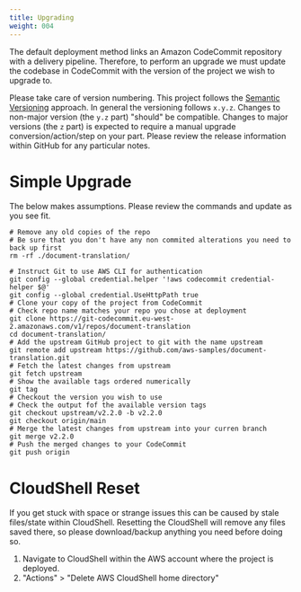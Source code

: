 ```yaml
---
title: Upgrading
weight: 004
---
```


<!--
Copyright Amazon.com, Inc. or its affiliates. All Rights Reserved.
SPDX-License-Identifier: MIT-0
-->

The default deployment method links an Amazon CodeCommit repository with a delivery pipeline. Therefore, to perform an upgrade we must update the codebase in CodeCommit with the version of the project we wish to upgrade to. 

Please take care of version numbering. This project follows the [Semantic Versioning](https://semver.org/) approach. In general the versioning follows `x.y.z`. Changes to non-major version (the `y.z` part) "should" be compatible. Changes to major versions (the `z` part) is expected to require a manual upgrade conversion/action/step on your part. Please review the release information within GitHub for any particular notes.


# Simple Upgrade

The below makes assumptions. Please review the commands and update as you see fit. 

```shell
# Remove any old copies of the repo
# Be sure that you don't have any non commited alterations you need to back up first
rm -rf ./document-translation/
```

```shell
# Instruct Git to use AWS CLI for authentication
git config --global credential.helper '!aws codecommit credential-helper $@'
git config --global credential.UseHttpPath true
# Clone your copy of the project from CodeCommit
# Check repo name matches your repo you chose at deployment
git clone https://git-codecommit.eu-west-2.amazonaws.com/v1/repos/document-translation
cd document-translation/
# Add the upstream GitHub project to git with the name upstream
git remote add upstream https://github.com/aws-samples/document-translation.git
# Fetch the latest changes from upstream
git fetch upstream
# Show the available tags ordered numerically
git tag
# Checkout the version you wish to use
# Check the output fof the available version tags
git checkout upstream/v2.2.0 -b v2.2.0
git checkout origin/main
# Merge the latest changes from upstream into your curren branch
git merge v2.2.0
# Push the merged changes to your CodeCommit
git push origin
```

# CloudShell Reset

If you get stuck with space or strange issues this can be caused by stale files/state within CloudShell. Resetting the CloudShell will remove any files saved there, so please download/backup anything you need before doing so. 

1. Navigate to CloudShell within the AWS account where the project is deployed. 
2. "Actions" > "Delete AWS CloudShell home directory"